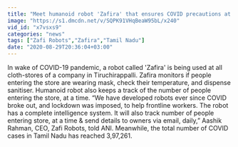 ```yaml
---
title: "Meet humanoid robot 'Zafira' that ensures COVID precautions at cloth-stores"
image: "https://s1.dmcdn.net/v/SQPK91VHqBeaW95bL/x240"
vid_id: "x7vsxs9"
categories: "news"
tags: ["Zafi Robots","Zafira","Tamil Nadu"]
date: "2020-08-29T20:36:04+03:00"
---
```

In wake of COVID-19 pandemic, a robot called 'Zafira' is being used at all cloth-stores of a company in Tiruchirappalli. Zafira monitors if people entering the store are wearing mask, check their temperature, and dispense sanitiser. Humanoid robot also keeps a track of the number of people entering the store, at a time. “We have developed robots ever since COVID broke out, and lockdown was imposed, to help frontline workers. The robot has a complete intelligence system. It will also track number of people entering store, at a time &amp; send details to owners via email, daily,” Aashik Rahman, CEO, Zafi Robots, told ANI. Meanwhile, the total number of COVID cases in Tamil Nadu has reached 3,97,261.  <br>
